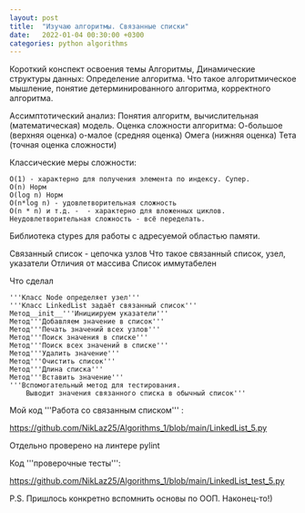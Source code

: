 ```yaml
---
layout: post
title:  "Изучаю алгоритмы. Связанные списки"
date:   2022-01-04 00:30:00 +0300
categories: python algorithms
---
```


Короткий конспект освоения темы Алгоритмы, Динамические структуры данных:
Определение алгоритма. Что такое алгоритмическое мышление, понятие детерминированного алгоритма, корректного алгоритма.

Ассимптотический анализ:
	Понятия алгоритм, вычислительная (математическая) модель.
	Оценка сложности алгоритма:
	О-большое (верхняя оценка)
	о-малое (средняя оценка)
	Омега (нижняя оценка)
	Тета (точная оценка сложности)

Классические меры сложности:

	О(1) - характерно для получения элемента по индексу. Супер.
	О(n) Норм
	O(log n) Норм
	O(n*log n) - удовлетворительная сложность
	O(n * n) и т.д. -  - характерно для вложенных циклов. Неудовлетворительная сложность - всё переделать.
	
Библиотека ctypes для работы с адресуемой областью памяти.

Связанный список - цепочка узлов
Что такое связанный список, узел, указатели
Отличия от массива
Список иммутабелен

Что сделал

	'''Класс Node определяет узел'''
	'''Класс LinkedList задаёт связанный список'''
	Метод__init__'''Инициируем указатели'''
	Метод'''Добавляем значение в список'''
	Метод'''Печать значений всех узлов'''
	Метод'''Поиск значения в списке'''
	Метод'''Поиск всех значений в списке'''
	Метод'''Удалить значение'''
	Метод'''Очистить список'''
	Метод'''Длина списка'''
	Метод'''Вставить значение'''
	'''Вспомогательный метод для тестирования.
        Выводит значения связанного списка в обычный список'''

Мой код '''Работа со связанным списком''' :

  https://github.com/NikLaz25/Algorithms_1/blob/main/LinkedList_5.py

Отдельно проверено на линтере pylint

Код  '''проверочные тесты''':

https://github.com/NikLaz25/Algorithms_1/blob/main/LinkedList_test_5.py


P.S. Пришлось конкретно вспомнить основы по ООП. Наконец-то!) 